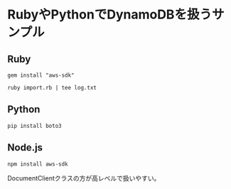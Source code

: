 # RubyやPythonでDynamoDBを扱うサンプル


## Ruby

```
gem install "aws-sdk"

ruby import.rb | tee log.txt
```


## Python

```
pip install boto3
```


## Node.js

```
npm install aws-sdk
```

DocumentClientクラスの方が高レベルで扱いやすい。
